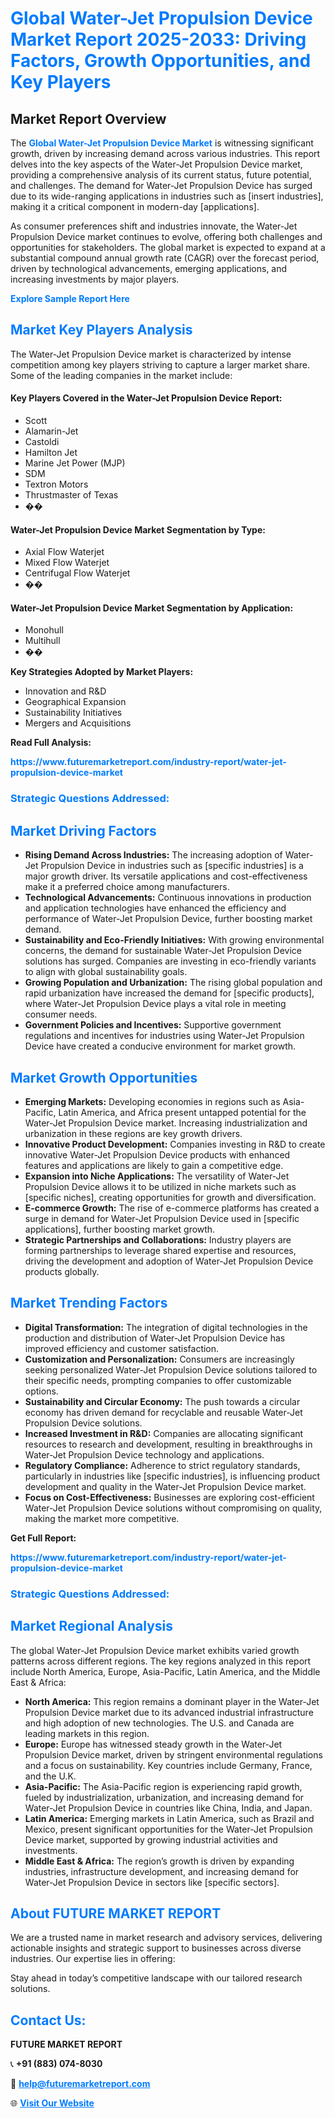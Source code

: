 <h1 style="color: #007BFF;">Global Water-Jet Propulsion Device Market Report 2025-2033: Driving Factors, Growth Opportunities, and Key Players</h1>

<section id="overview">
<h2>Market Report Overview</h2>
<p>The <a href="https://www.futuremarketreport.com/industry-report/water-jet-propulsion-device-market" style="color: #007BFF; text-decoration: none;"><strong>Global Water-Jet Propulsion Device Market</strong></a> is witnessing significant growth, driven by increasing demand across various industries. This report delves into the key aspects of the Water-Jet Propulsion Device market, providing a comprehensive analysis of its current status, future potential, and challenges. The demand for Water-Jet Propulsion Device has surged due to its wide-ranging applications in industries such as [insert industries], making it a critical component in modern-day [applications].</p>
<p>As consumer preferences shift and industries innovate, the Water-Jet Propulsion Device market continues to evolve, offering both challenges and opportunities for stakeholders. The global market is expected to expand at a substantial compound annual growth rate (CAGR) over the forecast period, driven by technological advancements, emerging applications, and increasing investments by major players.</p>
</section>

<section id="overview">
<p><a href="https://www.futuremarketreport.com/request-sample/reportId=113861" style="color: #007BFF; text-decoration: none;"><strong>Explore Sample Report Here</strong></a></p>
</section>

<section id="key-players">
<h2 style="color: #007BFF;">Market Key Players Analysis</h2>
<p>The Water-Jet Propulsion Device market is characterized by intense competition among key players striving to capture a larger market share. Some of the leading companies in the market include:</p>
<h4>Key Players Covered in the Water-Jet Propulsion Device Report:</h4>
<ul><li>Scott</li><li>Alamarin-Jet</li><li>Castoldi</li><li>Hamilton Jet</li><li>Marine Jet Power (MJP)</li><li>SDM</li><li>Textron Motors</li><li>Thrustmaster of Texas</li><li>��</li></ul>
<h4>Water-Jet Propulsion Device Market Segmentation by Type:</h4>
<ul><li>Axial Flow Waterjet</li><li>Mixed Flow Waterjet</li><li>Centrifugal Flow Waterjet</li><li>��</li></ul>

<h4>Water-Jet Propulsion Device Market Segmentation by Application:</h4>
<ul><li>Monohull</li><li>Multihull</li><li>��</li></ul>
<p><strong>Key Strategies Adopted by Market Players:</strong></p>
<ul>
<li>Innovation and R&D</li>
<li>Geographical Expansion</li>
<li>Sustainability Initiatives</li>
<li>Mergers and Acquisitions</li>
</ul>
</section>

<section>
<p><strong>Read Full Analysis: </strong></p><a href="https://www.futuremarketreport.com/industry-report/water-jet-propulsion-device-market" style="color: #007BFF; text-decoration: none;"><strong>https://www.futuremarketreport.com/industry-report/water-jet-propulsion-device-market</strong></a>
<h3 style="color: #007BFF;">Strategic Questions Addressed:</h3>
</section>

<section id="driving-factors">
<h2 style="color: #007BFF;">Market Driving Factors</h2>
<ul>
<li><strong>Rising Demand Across Industries:</strong> The increasing adoption of Water-Jet Propulsion Device in industries such as [specific industries] is a major growth driver. Its versatile applications and cost-effectiveness make it a preferred choice among manufacturers.</li>
<li><strong>Technological Advancements:</strong> Continuous innovations in production and application technologies have enhanced the efficiency and performance of Water-Jet Propulsion Device, further boosting market demand.</li>
<li><strong>Sustainability and Eco-Friendly Initiatives:</strong> With growing environmental concerns, the demand for sustainable Water-Jet Propulsion Device solutions has surged. Companies are investing in eco-friendly variants to align with global sustainability goals.</li>
<li><strong>Growing Population and Urbanization:</strong> The rising global population and rapid urbanization have increased the demand for [specific products], where Water-Jet Propulsion Device plays a vital role in meeting consumer needs.</li>
<li><strong>Government Policies and Incentives:</strong> Supportive government regulations and incentives for industries using Water-Jet Propulsion Device have created a conducive environment for market growth.</li>
</ul>
</section>

<section id="growth-opportunities">
<h2 style="color: #007BFF;">Market Growth Opportunities</h2>
<ul>
<li><strong>Emerging Markets:</strong> Developing economies in regions such as Asia-Pacific, Latin America, and Africa present untapped potential for the Water-Jet Propulsion Device market. Increasing industrialization and urbanization in these regions are key growth drivers.</li>
<li><strong>Innovative Product Development:</strong> Companies investing in R&D to create innovative Water-Jet Propulsion Device products with enhanced features and applications are likely to gain a competitive edge.</li>
<li><strong>Expansion into Niche Applications:</strong> The versatility of Water-Jet Propulsion Device allows it to be utilized in niche markets such as [specific niches], creating opportunities for growth and diversification.</li>
<li><strong>E-commerce Growth:</strong> The rise of e-commerce platforms has created a surge in demand for Water-Jet Propulsion Device used in [specific applications], further boosting market growth.</li>
<li><strong>Strategic Partnerships and Collaborations:</strong> Industry players are forming partnerships to leverage shared expertise and resources, driving the development and adoption of Water-Jet Propulsion Device products globally.</li>
</ul>
</section>

<section id="trending-factors">
<h2 style="color: #007BFF;">Market Trending Factors</h2>
<ul>
<li><strong>Digital Transformation:</strong> The integration of digital technologies in the production and distribution of Water-Jet Propulsion Device has improved efficiency and customer satisfaction.</li>
<li><strong>Customization and Personalization:</strong> Consumers are increasingly seeking personalized Water-Jet Propulsion Device solutions tailored to their specific needs, prompting companies to offer customizable options.</li>
<li><strong>Sustainability and Circular Economy:</strong> The push towards a circular economy has driven demand for recyclable and reusable Water-Jet Propulsion Device solutions.</li>
<li><strong>Increased Investment in R&D:</strong> Companies are allocating significant resources to research and development, resulting in breakthroughs in Water-Jet Propulsion Device technology and applications.</li>
<li><strong>Regulatory Compliance:</strong> Adherence to strict regulatory standards, particularly in industries like [specific industries], is influencing product development and quality in the Water-Jet Propulsion Device market.</li>
<li><strong>Focus on Cost-Effectiveness:</strong> Businesses are exploring cost-efficient Water-Jet Propulsion Device solutions without compromising on quality, making the market more competitive.</li>
</ul>
</section>

<section>
<p><strong>Get Full Report: </strong></p><a href="https://www.futuremarketreport.com/industry-report/water-jet-propulsion-device-market" style="color: #007BFF; text-decoration: none;"><strong>https://www.futuremarketreport.com/industry-report/water-jet-propulsion-device-market</strong></a>
<h3 style="color: #007BFF;">Strategic Questions Addressed:</h3>
</section>


<section id="regional-analysis">
<h2 style="color: #007BFF;">Market Regional Analysis</h2>
<p>The global Water-Jet Propulsion Device market exhibits varied growth patterns across different regions. The key regions analyzed in this report include North America, Europe, Asia-Pacific, Latin America, and the Middle East & Africa:</p>
<ul>
<li><strong>North America:</strong> This region remains a dominant player in the Water-Jet Propulsion Device market due to its advanced industrial infrastructure and high adoption of new technologies. The U.S. and Canada are leading markets in this region.</li>
<li><strong>Europe:</strong> Europe has witnessed steady growth in the Water-Jet Propulsion Device market, driven by stringent environmental regulations and a focus on sustainability. Key countries include Germany, France, and the U.K.</li>
<li><strong>Asia-Pacific:</strong> The Asia-Pacific region is experiencing rapid growth, fueled by industrialization, urbanization, and increasing demand for Water-Jet Propulsion Device in countries like China, India, and Japan.</li>
<li><strong>Latin America:</strong> Emerging markets in Latin America, such as Brazil and Mexico, present significant opportunities for the Water-Jet Propulsion Device market, supported by growing industrial activities and investments.</li>
<li><strong>Middle East & Africa:</strong> The region’s growth is driven by expanding industries, infrastructure development, and increasing demand for Water-Jet Propulsion Device in sectors like [specific sectors].</li>
</ul>
</section>

<footer>
<h2 style="color: #007BFF;">About FUTURE MARKET REPORT</h2>
<p>We are a trusted name in market research and advisory services, delivering actionable insights and strategic support to businesses across diverse industries. Our expertise lies in offering:</p>

<p>Stay ahead in today’s competitive landscape with our tailored research solutions.</p>

<h2 style="color: #007BFF;">Contact Us:</h2>
<p><strong>FUTURE MARKET REPORT</strong></p>
<p>📞 <strong>+91 (883) 074-8030</strong></p>
<p>📧 <strong><a href="mailto:help@futuremarketreport.com" style="color: #007BFF;">help@futuremarketreport.com</a></strong></p>
<p>🌐 <strong><a href="https://www.futuremarketreport.com/" style="color: #007BFF;">Visit Our Website</a></strong></p>
</footer>